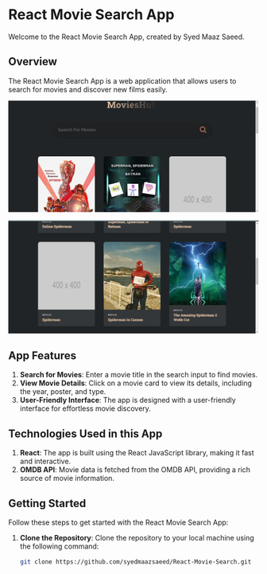 # React Movie Search App

Welcome to the React Movie Search App, created by Syed Maaz Saeed.

## Overview

The React Movie Search App is a web application that allows users to search for movies and discover new films easily.

![App Screenshot](https://github.com/syedmaazsaeed/React-Movie-Search/raw/main/public/assets/images/Movie-Hub-Preview.png)

![App Screenshot 2](https://github.com/syedmaazsaeed/React-Movie-Search/raw/main/public/assets/images/Screenshot%20(870).png)



## App Features

1. **Search for Movies**: Enter a movie title in the search input to find movies.
2. **View Movie Details**: Click on a movie card to view its details, including the year, poster, and type.
3. **User-Friendly Interface**: The app is designed with a user-friendly interface for effortless movie discovery.

## Technologies Used in this App

1. **React**: The app is built using the React JavaScript library, making it fast and interactive.
2. **OMDB API**: Movie data is fetched from the OMDB API, providing a rich source of movie information.

## Getting Started

Follow these steps to get started with the React Movie Search App:

1. **Clone the Repository**: Clone the repository to your local machine using the following command:

   ```bash
   git clone https://github.com/syedmaazsaeed/React-Movie-Search.git
